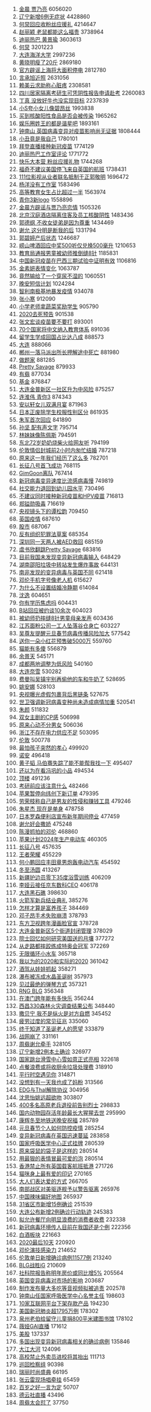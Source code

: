 1. [金晨 贾乃亮](https://s.weibo.com/weibo?q=%E9%87%91%E6%99%A8%20%E8%B4%BE%E4%B9%83%E4%BA%AE&Refer=top) 6056020
1. [辽宁新增6例无症状](https://s.weibo.com/weibo?q=%23%E8%BE%BD%E5%AE%81%E6%96%B0%E5%A2%9E6%E4%BE%8B%E6%97%A0%E7%97%87%E7%8A%B6%23&Refer=top) 4428860
1. [何炅回应收粉丝应援礼](https://s.weibo.com/weibo?q=%E4%BD%95%E7%82%85%E5%9B%9E%E5%BA%94%E6%94%B6%E7%B2%89%E4%B8%9D%E5%BA%94%E6%8F%B4%E7%A4%BC&Refer=top) 4214647
1. [赵丽颖 老鼠都能这么福贵](https://s.weibo.com/weibo?q=%E8%B5%B5%E4%B8%BD%E9%A2%96%20%E8%80%81%E9%BC%A0%E9%83%BD%E8%83%BD%E8%BF%99%E4%B9%88%E7%A6%8F%E8%B4%B5&Refer=top) 3738964
1. [迪丽热巴 黄景瑜](https://s.weibo.com/weibo?q=%E8%BF%AA%E4%B8%BD%E7%83%AD%E5%B7%B4%20%E9%BB%84%E6%99%AF%E7%91%9C&Refer=top) 3603613
1. [何炅](https://s.weibo.com/weibo?q=%E4%BD%95%E7%82%85&Refer=top) 3201223
1. [大连海洋大学](https://s.weibo.com/weibo?q=%E5%A4%A7%E8%BF%9E%E6%B5%B7%E6%B4%8B%E5%A4%A7%E5%AD%A6&Refer=top) 2997236
1. [黄晓明瘦了20斤](https://s.weibo.com/weibo?q=%23%E9%BB%84%E6%99%93%E6%98%8E%E7%98%A6%E4%BA%8620%E6%96%A4%23&Refer=top) 2869180
1. [官方辟谣上海将大面积停电](https://s.weibo.com/weibo?q=%23%E5%AE%98%E6%96%B9%E8%BE%9F%E8%B0%A3%E4%B8%8A%E6%B5%B7%E5%B0%86%E5%A4%A7%E9%9D%A2%E7%A7%AF%E5%81%9C%E7%94%B5%23&Refer=top) 2812780
1. [言承旭近照](https://s.weibo.com/weibo?q=%23%E8%A8%80%E6%89%BF%E6%97%AD%E8%BF%91%E7%85%A7%23&Refer=top) 2631056
1. [赖美云求助称心脏疼](https://s.weibo.com/weibo?q=%23%E8%B5%96%E7%BE%8E%E4%BA%91%E6%B1%82%E5%8A%A9%E7%A7%B0%E5%BF%83%E8%84%8F%E7%96%BC%23&Refer=top) 2308581
1. [四川居家隔离考研生可凭阴性报告申请赴考](https://s.weibo.com/weibo?q=%23%E5%9B%9B%E5%B7%9D%E5%B1%85%E5%AE%B6%E9%9A%94%E7%A6%BB%E8%80%83%E7%A0%94%E7%94%9F%E5%8F%AF%E5%87%AD%E9%98%B4%E6%80%A7%E6%8A%A5%E5%91%8A%E7%94%B3%E8%AF%B7%E8%B5%B4%E8%80%83%23&Refer=top) 2260083
1. [丁真 没放好牛也没实现目标](https://s.weibo.com/weibo?q=%E4%B8%81%E7%9C%9F%20%E6%B2%A1%E6%94%BE%E5%A5%BD%E7%89%9B%E4%B9%9F%E6%B2%A1%E5%AE%9E%E7%8E%B0%E7%9B%AE%E6%A0%87&Refer=top) 2237839
1. [小S夸小女儿像碧昂丝](https://s.weibo.com/weibo?q=%E5%B0%8FS%E5%A4%B8%E5%B0%8F%E5%A5%B3%E5%84%BF%E5%83%8F%E7%A2%A7%E6%98%82%E4%B8%9D&Refer=top) 1993838
1. [买到核酸阳性食品是否会被传染](https://s.weibo.com/weibo?q=%23%E4%B9%B0%E5%88%B0%E6%A0%B8%E9%85%B8%E9%98%B3%E6%80%A7%E9%A3%9F%E5%93%81%E6%98%AF%E5%90%A6%E4%BC%9A%E8%A2%AB%E4%BC%A0%E6%9F%93%23&Refer=top) 1965262
1. [娱乐圈姓王的都是谐星吧](https://s.weibo.com/weibo?q=%23%E5%A8%B1%E4%B9%90%E5%9C%88%E5%A7%93%E7%8E%8B%E7%9A%84%E9%83%BD%E6%98%AF%E8%B0%90%E6%98%9F%E5%90%A7%23&Refer=top) 1893161
1. [钟南山 英国病毒变异对疫苗影响尚无证据](https://s.weibo.com/weibo?q=%E9%92%9F%E5%8D%97%E5%B1%B1%20%E8%8B%B1%E5%9B%BD%E7%97%85%E6%AF%92%E5%8F%98%E5%BC%82%E5%AF%B9%E7%96%AB%E8%8B%97%E5%BD%B1%E5%93%8D%E5%B0%9A%E6%97%A0%E8%AF%81%E6%8D%AE&Refer=top) 1808444
1. [小丑竟是我自己](https://s.weibo.com/weibo?q=%E5%B0%8F%E4%B8%91%E7%AB%9F%E6%98%AF%E6%88%91%E8%87%AA%E5%B7%B1&Refer=top) 1780101
1. [拜登直播接种新冠疫苗](https://s.weibo.com/weibo?q=%23%E6%8B%9C%E7%99%BB%E7%9B%B4%E6%92%AD%E6%8E%A5%E7%A7%8D%E6%96%B0%E5%86%A0%E7%96%AB%E8%8B%97%23&Refer=top) 1774129
1. [迪丽热巴工作室评论](https://s.weibo.com/weibo?q=%23%E8%BF%AA%E4%B8%BD%E7%83%AD%E5%B7%B4%E5%B7%A5%E4%BD%9C%E5%AE%A4%E8%AF%84%E8%AE%BA%23&Refer=top) 1771772
1. [快乐大本营 粉丝应援礼物](https://s.weibo.com/weibo?q=%E5%BF%AB%E4%B9%90%E5%A4%A7%E6%9C%AC%E8%90%A5%20%E7%B2%89%E4%B8%9D%E5%BA%94%E6%8F%B4%E7%A4%BC%E7%89%A9&Refer=top) 1744268
1. [福奇不建议美国停飞来自英国的航班](https://s.weibo.com/weibo?q=%E7%A6%8F%E5%A5%87%E4%B8%8D%E5%BB%BA%E8%AE%AE%E7%BE%8E%E5%9B%BD%E5%81%9C%E9%A3%9E%E6%9D%A5%E8%87%AA%E8%8B%B1%E5%9B%BD%E7%9A%84%E8%88%AA%E7%8F%AD&Refer=top) 1738431
1. [111位影视从业者联名抵制于正郭敬明](https://s.weibo.com/weibo?q=%23111%E4%BD%8D%E5%BD%B1%E8%A7%86%E4%BB%8E%E4%B8%9A%E8%80%85%E8%81%94%E5%90%8D%E6%8A%B5%E5%88%B6%E4%BA%8E%E6%AD%A3%E9%83%AD%E6%95%AC%E6%98%8E%23&Refer=top) 1696472
1. [杨洋没有工作室](https://s.weibo.com/weibo?q=%23%E6%9D%A8%E6%B4%8B%E6%B2%A1%E6%9C%89%E5%B7%A5%E4%BD%9C%E5%AE%A4%23&Refer=top) 1583496
1. [高等教育女生占比超过一半](https://s.weibo.com/weibo?q=%E9%AB%98%E7%AD%89%E6%95%99%E8%82%B2%E5%A5%B3%E7%94%9F%E5%8D%A0%E6%AF%94%E8%B6%85%E8%BF%87%E4%B8%80%E5%8D%8A&Refer=top) 1563974
1. [青你3新logo](https://s.weibo.com/weibo?q=%23%E9%9D%92%E4%BD%A03%E6%96%B0logo%23&Refer=top) 1558896
1. [金晨方辟谣与贾乃亮恋情](https://s.weibo.com/weibo?q=%E9%87%91%E6%99%A8%E6%96%B9%E8%BE%9F%E8%B0%A3%E4%B8%8E%E8%B4%BE%E4%B9%83%E4%BA%AE%E6%81%8B%E6%83%85&Refer=top) 1505326
1. [北京汉庭酒店隔离住客及员工核酸阴性](https://s.weibo.com/weibo?q=%E5%8C%97%E4%BA%AC%E6%B1%89%E5%BA%AD%E9%85%92%E5%BA%97%E9%9A%94%E7%A6%BB%E4%BD%8F%E5%AE%A2%E5%8F%8A%E5%91%98%E5%B7%A5%E6%A0%B8%E9%85%B8%E9%98%B4%E6%80%A7&Refer=top) 1483436
1. [郭德纲 不收女徒弟是因为尊重](https://s.weibo.com/weibo?q=%E9%83%AD%E5%BE%B7%E7%BA%B2%20%E4%B8%8D%E6%94%B6%E5%A5%B3%E5%BE%92%E5%BC%9F%E6%98%AF%E5%9B%A0%E4%B8%BA%E5%B0%8A%E9%87%8D&Refer=top) 1434469
1. [谢允 这分明是断我的后](https://s.weibo.com/weibo?q=%E8%B0%A2%E5%85%81%20%E8%BF%99%E5%88%86%E6%98%8E%E6%98%AF%E6%96%AD%E6%88%91%E7%9A%84%E5%90%8E&Refer=top) 1331794
1. [郭碧婷产后状态](https://s.weibo.com/weibo?q=%23%E9%83%AD%E7%A2%A7%E5%A9%B7%E4%BA%A7%E5%90%8E%E7%8A%B6%E6%80%81%23&Refer=top) 1246687
1. [崂山啤酒回应中奖500听仅兑换500毫升](https://s.weibo.com/weibo?q=%23%E5%B4%82%E5%B1%B1%E5%95%A4%E9%85%92%E5%9B%9E%E5%BA%94%E4%B8%AD%E5%A5%96500%E5%90%AC%E4%BB%85%E5%85%91%E6%8D%A2500%E6%AF%AB%E5%8D%87%23&Refer=top) 1210653
1. [教育局通报男童被幼师推倒缝8针](https://s.weibo.com/weibo?q=%E6%95%99%E8%82%B2%E5%B1%80%E9%80%9A%E6%8A%A5%E7%94%B7%E7%AB%A5%E8%A2%AB%E5%B9%BC%E5%B8%88%E6%8E%A8%E5%80%92%E7%BC%9D8%E9%92%88&Refer=top) 1185831
1. [中国新冠疫苗在巴西三期试验中证明有效](https://s.weibo.com/weibo?q=%E4%B8%AD%E5%9B%BD%E6%96%B0%E5%86%A0%E7%96%AB%E8%8B%97%E5%9C%A8%E5%B7%B4%E8%A5%BF%E4%B8%89%E6%9C%9F%E8%AF%95%E9%AA%8C%E4%B8%AD%E8%AF%81%E6%98%8E%E6%9C%89%E6%95%88&Refer=top) 1106816
1. [金素妍表情变化](https://s.weibo.com/weibo?q=%E9%87%91%E7%B4%A0%E5%A6%8D%E8%A1%A8%E6%83%85%E5%8F%98%E5%8C%96&Refer=top) 1063787
1. [竟然输给了一个穿尿不湿的](https://s.weibo.com/weibo?q=%23%E7%AB%9F%E7%84%B6%E8%BE%93%E7%BB%99%E4%BA%86%E4%B8%80%E4%B8%AA%E7%A9%BF%E5%B0%BF%E4%B8%8D%E6%B9%BF%E7%9A%84%23&Refer=top) 1060551
1. [晚安短信计划](https://s.weibo.com/weibo?q=%E6%99%9A%E5%AE%89%E7%9F%AD%E4%BF%A1%E8%AE%A1%E5%88%92&Refer=top) 1024284
1. [智利南极基地暴发疫情](https://s.weibo.com/weibo?q=%23%E6%99%BA%E5%88%A9%E5%8D%97%E6%9E%81%E5%9F%BA%E5%9C%B0%E6%9A%B4%E5%8F%91%E7%96%AB%E6%83%85%23&Refer=top) 934078
1. [张小寒](https://s.weibo.com/weibo?q=%E5%BC%A0%E5%B0%8F%E5%AF%92&Refer=top) 912090
1. [小学老师拿蔬菜奖励学生](https://s.weibo.com/weibo?q=%E5%B0%8F%E5%AD%A6%E8%80%81%E5%B8%88%E6%8B%BF%E8%94%AC%E8%8F%9C%E5%A5%96%E5%8A%B1%E5%AD%A6%E7%94%9F&Refer=top) 905790
1. [2020去死预告](https://s.weibo.com/weibo?q=2020%E5%8E%BB%E6%AD%BB%E9%A2%84%E5%91%8A&Refer=top) 901538
1. [张文宏谈疫苗要不要打](https://s.weibo.com/weibo?q=%23%E5%BC%A0%E6%96%87%E5%AE%8F%E8%B0%88%E7%96%AB%E8%8B%97%E8%A6%81%E4%B8%8D%E8%A6%81%E6%89%93%23&Refer=top) 893001
1. [70个国家将中文纳入教育体系](https://s.weibo.com/weibo?q=%2370%E4%B8%AA%E5%9B%BD%E5%AE%B6%E5%B0%86%E4%B8%AD%E6%96%87%E7%BA%B3%E5%85%A5%E6%95%99%E8%82%B2%E4%BD%93%E7%B3%BB%23&Refer=top) 891036
1. [留学生学成回国占比达八成](https://s.weibo.com/weibo?q=%E7%95%99%E5%AD%A6%E7%94%9F%E5%AD%A6%E6%88%90%E5%9B%9E%E5%9B%BD%E5%8D%A0%E6%AF%94%E8%BE%BE%E5%85%AB%E6%88%90&Refer=top) 888573
1. [大连](https://s.weibo.com/weibo?q=%E5%A4%A7%E8%BF%9E&Refer=top) 888066
1. [郴州一落马派出所长押解途中死亡](https://s.weibo.com/weibo?q=%23%E9%83%B4%E5%B7%9E%E4%B8%80%E8%90%BD%E9%A9%AC%E6%B4%BE%E5%87%BA%E6%89%80%E9%95%BF%E6%8A%BC%E8%A7%A3%E9%80%94%E4%B8%AD%E6%AD%BB%E4%BA%A1%23&Refer=top) 881980
1. [做题家](https://s.weibo.com/weibo?q=%E5%81%9A%E9%A2%98%E5%AE%B6&Refer=top) 881285
1. [Pretty Savage](https://s.weibo.com/weibo?q=Pretty%20Savage&Refer=top) 879933
1. [有翡](https://s.weibo.com/weibo?q=%E6%9C%89%E7%BF%A1&Refer=top) 877034
1. [基金](https://s.weibo.com/weibo?q=%E5%9F%BA%E9%87%91&Refer=top) 876847
1. [大连金普新区一社区升为中风险](https://s.weibo.com/weibo?q=%23%E5%A4%A7%E8%BF%9E%E9%87%91%E6%99%AE%E6%96%B0%E5%8C%BA%E4%B8%80%E7%A4%BE%E5%8C%BA%E5%8D%87%E4%B8%BA%E4%B8%AD%E9%A3%8E%E9%99%A9%23&Refer=top) 875257
1. [连淮伟 青你3](https://s.weibo.com/weibo?q=%E8%BF%9E%E6%B7%AE%E4%BC%9F%20%E9%9D%92%E4%BD%A03&Refer=top) 874343
1. [安以轩女儿双满月宴](https://s.weibo.com/weibo?q=%23%E5%AE%89%E4%BB%A5%E8%BD%A9%E5%A5%B3%E5%84%BF%E5%8F%8C%E6%BB%A1%E6%9C%88%E5%AE%B4%23&Refer=top) 871963
1. [日本正废除学生校服性别区分](https://s.weibo.com/weibo?q=%E6%97%A5%E6%9C%AC%E6%AD%A3%E5%BA%9F%E9%99%A4%E5%AD%A6%E7%94%9F%E6%A0%A1%E6%9C%8D%E6%80%A7%E5%88%AB%E5%8C%BA%E5%88%86&Refer=top) 861935
1. [朱军首次回应](https://s.weibo.com/weibo?q=%E6%9C%B1%E5%86%9B%E9%A6%96%E6%AC%A1%E5%9B%9E%E5%BA%94&Refer=top) 841890
1. [孙坚 配有声文字](https://s.weibo.com/weibo?q=%E5%AD%99%E5%9D%9A%20%E9%85%8D%E6%9C%89%E5%A3%B0%E6%96%87%E5%AD%97&Refer=top) 795714
1. [林妹妹像陈佩斯](https://s.weibo.com/weibo?q=%23%E6%9E%97%E5%A6%B9%E5%A6%B9%E5%83%8F%E9%99%88%E4%BD%A9%E6%96%AF%23&Refer=top) 794591
1. [东北72岁奶奶烧柴火给网友听](https://s.weibo.com/weibo?q=%E4%B8%9C%E5%8C%9772%E5%B2%81%E5%A5%B6%E5%A5%B6%E7%83%A7%E6%9F%B4%E7%81%AB%E7%BB%99%E7%BD%91%E5%8F%8B%E5%90%AC&Refer=top) 794199
1. [伦敦情侣封城前2小时内匆忙结婚](https://s.weibo.com/weibo?q=%23%E4%BC%A6%E6%95%A6%E6%83%85%E4%BE%A3%E5%B0%81%E5%9F%8E%E5%89%8D2%E5%B0%8F%E6%97%B6%E5%86%85%E5%8C%86%E5%BF%99%E7%BB%93%E5%A9%9A%23&Refer=top) 787218
1. [原来这一年我们经历了这么多](https://s.weibo.com/weibo?q=%E5%8E%9F%E6%9D%A5%E8%BF%99%E4%B8%80%E5%B9%B4%E6%88%91%E4%BB%AC%E7%BB%8F%E5%8E%86%E4%BA%86%E8%BF%99%E4%B9%88%E5%A4%9A&Refer=top) 782701
1. [长征八号首飞成功](https://s.weibo.com/weibo?q=%E9%95%BF%E5%BE%81%E5%85%AB%E5%8F%B7%E9%A6%96%E9%A3%9E%E6%88%90%E5%8A%9F&Refer=top) 768115
1. [GimGoon离队](https://s.weibo.com/weibo?q=%23GimGoon%E7%A6%BB%E9%98%9F%23&Refer=top) 767414
1. [新冠病毒变异速度比流感病毒慢](https://s.weibo.com/weibo?q=%23%E6%96%B0%E5%86%A0%E7%97%85%E6%AF%92%E5%8F%98%E5%BC%82%E9%80%9F%E5%BA%A6%E6%AF%94%E6%B5%81%E6%84%9F%E7%97%85%E6%AF%92%E6%85%A2%23&Refer=top) 749819
1. [社交能力退回到幼儿园水平](https://s.weibo.com/weibo?q=%23%E7%A4%BE%E4%BA%A4%E8%83%BD%E5%8A%9B%E9%80%80%E5%9B%9E%E5%88%B0%E5%B9%BC%E5%84%BF%E5%9B%AD%E6%B0%B4%E5%B9%B3%23&Refer=top) 730496
1. [不建议同时接种新冠疫苗和HPV疫苗](https://s.weibo.com/weibo?q=%23%E4%B8%8D%E5%BB%BA%E8%AE%AE%E5%90%8C%E6%97%B6%E6%8E%A5%E7%A7%8D%E6%96%B0%E5%86%A0%E7%96%AB%E8%8B%97%E5%92%8CHPV%E7%96%AB%E8%8B%97%23&Refer=top) 716813
1. [郑镒勋吸毒](https://s.weibo.com/weibo?q=%23%E9%83%91%E9%95%92%E5%8B%8B%E5%90%B8%E6%AF%92%23&Refer=top) 716619
1. [央视镜头下的谭松韵](https://s.weibo.com/weibo?q=%23%E5%A4%AE%E8%A7%86%E9%95%9C%E5%A4%B4%E4%B8%8B%E7%9A%84%E8%B0%AD%E6%9D%BE%E9%9F%B5%23&Refer=top) 709450
1. [英国疫情](https://s.weibo.com/weibo?q=%E8%8B%B1%E5%9B%BD%E7%96%AB%E6%83%85&Refer=top) 687610
1. [股市](https://s.weibo.com/weibo?q=%E8%82%A1%E5%B8%82&Refer=top) 687067
1. [反有组织犯罪法草案](https://s.weibo.com/weibo?q=%E5%8F%8D%E6%9C%89%E7%BB%84%E7%BB%87%E7%8A%AF%E7%BD%AA%E6%B3%95%E8%8D%89%E6%A1%88&Refer=top) 685354
1. [深圳同一天两人被AED救回](https://s.weibo.com/weibo?q=%23%E6%B7%B1%E5%9C%B3%E5%90%8C%E4%B8%80%E5%A4%A9%E4%B8%A4%E4%BA%BA%E8%A2%ABAED%E6%95%91%E5%9B%9E%23&Refer=top) 685159
1. [虞书欣翻跳Pretty Savage](https://s.weibo.com/weibo?q=%E8%99%9E%E4%B9%A6%E6%AC%A3%E7%BF%BB%E8%B7%B3Pretty%20Savage&Refer=top) 683816
1. [目前我国未发现变异新冠病毒输入](https://s.weibo.com/weibo?q=%23%E7%9B%AE%E5%89%8D%E6%88%91%E5%9B%BD%E6%9C%AA%E5%8F%91%E7%8E%B0%E5%8F%98%E5%BC%82%E6%96%B0%E5%86%A0%E7%97%85%E6%AF%92%E8%BE%93%E5%85%A5%23&Refer=top) 648429
1. [湖南邵阳垃圾中转站发生爆炸事故](https://s.weibo.com/weibo?q=%23%E6%B9%96%E5%8D%97%E9%82%B5%E9%98%B3%E5%9E%83%E5%9C%BE%E4%B8%AD%E8%BD%AC%E7%AB%99%E5%8F%91%E7%94%9F%E7%88%86%E7%82%B8%E4%BA%8B%E6%95%85%23&Refer=top) 644131
1. [南非发现的变异病毒与英国不同](https://s.weibo.com/weibo?q=%23%E5%8D%97%E9%9D%9E%E5%8F%91%E7%8E%B0%E7%9A%84%E5%8F%98%E5%BC%82%E7%97%85%E6%AF%92%E4%B8%8E%E8%8B%B1%E5%9B%BD%E4%B8%8D%E5%90%8C%23&Refer=top) 621418
1. [邓伦手机字号像老人机](https://s.weibo.com/weibo?q=%23%E9%82%93%E4%BC%A6%E6%89%8B%E6%9C%BA%E5%AD%97%E5%8F%B7%E5%83%8F%E8%80%81%E4%BA%BA%E6%9C%BA%23&Refer=top) 615627
1. [为什么不设置结婚冷静期](https://s.weibo.com/weibo?q=%23%E4%B8%BA%E4%BB%80%E4%B9%88%E4%B8%8D%E8%AE%BE%E7%BD%AE%E7%BB%93%E5%A9%9A%E5%86%B7%E9%9D%99%E6%9C%9F%23&Refer=top) 614084
1. [沈逸](https://s.weibo.com/weibo?q=%E6%B2%88%E9%80%B8&Refer=top) 604651
1. [你有学历焦虑吗](https://s.weibo.com/weibo?q=%23%E4%BD%A0%E6%9C%89%E5%AD%A6%E5%8E%86%E7%84%A6%E8%99%91%E5%90%97%23&Refer=top) 604431
1. [B站回应被约谈10余次](https://s.weibo.com/weibo?q=%23B%E7%AB%99%E5%9B%9E%E5%BA%94%E8%A2%AB%E7%BA%A6%E8%B0%8810%E4%BD%99%E6%AC%A1%23&Refer=top) 604023
1. [被幼师扔摔缝8针男童母亲发声](https://s.weibo.com/weibo?q=%E8%A2%AB%E5%B9%BC%E5%B8%88%E6%89%94%E6%91%94%E7%BC%9D8%E9%92%88%E7%94%B7%E7%AB%A5%E6%AF%8D%E4%BA%B2%E5%8F%91%E5%A3%B0&Refer=top) 603436
1. [江苏面粉公司一工人坠落谷仓身亡](https://s.weibo.com/weibo?q=%E6%B1%9F%E8%8B%8F%E9%9D%A2%E7%B2%89%E5%85%AC%E5%8F%B8%E4%B8%80%E5%B7%A5%E4%BA%BA%E5%9D%A0%E8%90%BD%E8%B0%B7%E4%BB%93%E8%BA%AB%E4%BA%A1&Refer=top) 603227
1. [吴尊友提醒元旦春节病毒传播风险加大](https://s.weibo.com/weibo?q=%23%E5%90%B4%E5%B0%8A%E5%8F%8B%E6%8F%90%E9%86%92%E5%85%83%E6%97%A6%E6%98%A5%E8%8A%82%E7%97%85%E6%AF%92%E4%BC%A0%E6%92%AD%E9%A3%8E%E9%99%A9%E5%8A%A0%E5%A4%A7%23&Refer=top) 577542
1. [送你一朵小红花预售破5000万](https://s.weibo.com/weibo?q=%23%E9%80%81%E4%BD%A0%E4%B8%80%E6%9C%B5%E5%B0%8F%E7%BA%A2%E8%8A%B1%E9%A2%84%E5%94%AE%E7%A0%B45000%E4%B8%87%23&Refer=top) 559760
1. [猫能有多傻](https://s.weibo.com/weibo?q=%23%E7%8C%AB%E8%83%BD%E6%9C%89%E5%A4%9A%E5%82%BB%23&Refer=top) 556879
1. [余景天](https://s.weibo.com/weibo?q=%E4%BD%99%E6%99%AF%E5%A4%A9&Refer=top) 545171
1. [成都两地调整为低风险](https://s.weibo.com/weibo?q=%23%E6%88%90%E9%83%BD%E4%B8%A4%E5%9C%B0%E8%B0%83%E6%95%B4%E4%B8%BA%E4%BD%8E%E9%A3%8E%E9%99%A9%23&Refer=top) 540160
1. [大连奈雪](https://s.weibo.com/weibo?q=%E5%A4%A7%E8%BF%9E%E5%A5%88%E9%9B%AA&Refer=top) 530282
1. [费曼叫吴镇宇别再偷他的车和牛奶了](https://s.weibo.com/weibo?q=%23%E8%B4%B9%E6%9B%BC%E5%8F%AB%E5%90%B4%E9%95%87%E5%AE%87%E5%88%AB%E5%86%8D%E5%81%B7%E4%BB%96%E7%9A%84%E8%BD%A6%E5%92%8C%E7%89%9B%E5%A5%B6%E4%BA%86%23&Refer=top) 528695
1. [姚安娜](https://s.weibo.com/weibo?q=%E5%A7%9A%E5%AE%89%E5%A8%9C&Refer=top) 528103
1. [央视曝光虚假包裹背后黑链条](https://s.weibo.com/weibo?q=%23%E5%A4%AE%E8%A7%86%E6%9B%9D%E5%85%89%E8%99%9A%E5%81%87%E5%8C%85%E8%A3%B9%E8%83%8C%E5%90%8E%E9%BB%91%E9%93%BE%E6%9D%A1%23&Refer=top) 527675
1. [世卫强调新冠病毒变种尚未造成病情加重](https://s.weibo.com/weibo?q=%23%E4%B8%96%E5%8D%AB%E5%BC%BA%E8%B0%83%E6%96%B0%E5%86%A0%E7%97%85%E6%AF%92%E5%8F%98%E7%A7%8D%E5%B0%9A%E6%9C%AA%E9%80%A0%E6%88%90%E7%97%85%E6%83%85%E5%8A%A0%E9%87%8D%23&Refer=top) 520541
1. [朱颜](https://s.weibo.com/weibo?q=%E6%9C%B1%E9%A2%9C&Refer=top) 511832
1. [双女主剧的CP感](https://s.weibo.com/weibo?q=%23%E5%8F%8C%E5%A5%B3%E4%B8%BB%E5%89%A7%E7%9A%84CP%E6%84%9F%23&Refer=top) 506998
1. [原来心动不分男女](https://s.weibo.com/weibo?q=%23%E5%8E%9F%E6%9D%A5%E5%BF%83%E5%8A%A8%E4%B8%8D%E5%88%86%E7%94%B7%E5%A5%B3%23&Refer=top) 506036
1. [浙江不存在电力供应不足](https://s.weibo.com/weibo?q=%E6%B5%99%E6%B1%9F%E4%B8%8D%E5%AD%98%E5%9C%A8%E7%94%B5%E5%8A%9B%E4%BE%9B%E5%BA%94%E4%B8%8D%E8%B6%B3&Refer=top) 503095
1. [伦敦](https://s.weibo.com/weibo?q=%E4%BC%A6%E6%95%A6&Refer=top) 500778
1. [最怕孩子突然的孝心](https://s.weibo.com/weibo?q=%23%E6%9C%80%E6%80%95%E5%AD%A9%E5%AD%90%E7%AA%81%E7%84%B6%E7%9A%84%E5%AD%9D%E5%BF%83%23&Refer=top) 499920
1. [诺安](https://s.weibo.com/weibo?q=%E8%AF%BA%E5%AE%89&Refer=top) 496418
1. [黄子韬 马伯骞失踪了能不能帮我找一下](https://s.weibo.com/weibo?q=%E9%BB%84%E5%AD%90%E9%9F%AC%20%E9%A9%AC%E4%BC%AF%E9%AA%9E%E5%A4%B1%E8%B8%AA%E4%BA%86%E8%83%BD%E4%B8%8D%E8%83%BD%E5%B8%AE%E6%88%91%E6%89%BE%E4%B8%80%E4%B8%8B&Refer=top) 495407
1. [还以为在看冯巩的小品](https://s.weibo.com/weibo?q=%23%E8%BF%98%E4%BB%A5%E4%B8%BA%E5%9C%A8%E7%9C%8B%E5%86%AF%E5%B7%A9%E7%9A%84%E5%B0%8F%E5%93%81%23&Refer=top) 494534
1. [顶楼](https://s.weibo.com/weibo?q=%E9%A1%B6%E6%A5%BC&Refer=top) 491236
1. [考研前应该注意什么](https://s.weibo.com/weibo?q=%23%E8%80%83%E7%A0%94%E5%89%8D%E5%BA%94%E8%AF%A5%E6%B3%A8%E6%84%8F%E4%BB%80%E4%B9%88%23&Refer=top) 482466
1. [苹果暂停向纬创下新订单](https://s.weibo.com/weibo?q=%E8%8B%B9%E6%9E%9C%E6%9A%82%E5%81%9C%E5%90%91%E7%BA%AC%E5%88%9B%E4%B8%8B%E6%96%B0%E8%AE%A2%E5%8D%95&Refer=top) 479395
1. [劳荣枝称自己是男友的性侵和赚钱工具](https://s.weibo.com/weibo?q=%23%E5%8A%B3%E8%8D%A3%E6%9E%9D%E7%A7%B0%E8%87%AA%E5%B7%B1%E6%98%AF%E7%94%B7%E5%8F%8B%E7%9A%84%E6%80%A7%E4%BE%B5%E5%92%8C%E8%B5%9A%E9%92%B1%E5%B7%A5%E5%85%B7%23&Refer=top) 479246
1. [朱星杰 现在是单身](https://s.weibo.com/weibo?q=%E6%9C%B1%E6%98%9F%E6%9D%B0%20%E7%8E%B0%E5%9C%A8%E6%98%AF%E5%8D%95%E8%BA%AB&Refer=top) 478758
1. [日本罗森便利店宣布新年期间停业](https://s.weibo.com/weibo?q=%23%E6%97%A5%E6%9C%AC%E7%BD%97%E6%A3%AE%E4%BE%BF%E5%88%A9%E5%BA%97%E5%AE%A3%E5%B8%83%E6%96%B0%E5%B9%B4%E6%9C%9F%E9%97%B4%E5%81%9C%E4%B8%9A%23&Refer=top) 477459
1. [谢允好会撒娇](https://s.weibo.com/weibo?q=%23%E8%B0%A2%E5%85%81%E5%A5%BD%E4%BC%9A%E6%92%92%E5%A8%87%23&Refer=top) 475248
1. [陈漫抓拍的邓伦](https://s.weibo.com/weibo?q=%E9%99%88%E6%BC%AB%E6%8A%93%E6%8B%8D%E7%9A%84%E9%82%93%E4%BC%A6&Refer=top) 468860
1. [苹果计划2024年生产电动车](https://s.weibo.com/weibo?q=%E8%8B%B9%E6%9E%9C%E8%AE%A1%E5%88%922024%E5%B9%B4%E7%94%9F%E4%BA%A7%E7%94%B5%E5%8A%A8%E8%BD%A6&Refer=top) 460305
1. [长征八号](https://s.weibo.com/weibo?q=%E9%95%BF%E5%BE%81%E5%85%AB%E5%8F%B7&Refer=top) 457635
1. [王者荣耀](https://s.weibo.com/weibo?q=%E7%8E%8B%E8%80%85%E8%8D%A3%E8%80%80&Refer=top) 455229
1. [何小鹏回应丰田章男炮轰电动汽车](https://s.weibo.com/weibo?q=%E4%BD%95%E5%B0%8F%E9%B9%8F%E5%9B%9E%E5%BA%94%E4%B8%B0%E7%94%B0%E7%AB%A0%E7%94%B7%E7%82%AE%E8%BD%B0%E7%94%B5%E5%8A%A8%E6%B1%BD%E8%BD%A6&Refer=top) 454592
1. [冬至汤圆](https://s.weibo.com/weibo?q=%E5%86%AC%E8%87%B3%E6%B1%A4%E5%9C%86&Refer=top) 413267
1. [新疆护边员零下35度浴雪训练](https://s.weibo.com/weibo?q=%E6%96%B0%E7%96%86%E6%8A%A4%E8%BE%B9%E5%91%98%E9%9B%B6%E4%B8%8B35%E5%BA%A6%E6%B5%B4%E9%9B%AA%E8%AE%AD%E7%BB%83&Refer=top) 406209
1. [李娅云接任京东数科CEO](https://s.weibo.com/weibo?q=%E6%9D%8E%E5%A8%85%E4%BA%91%E6%8E%A5%E4%BB%BB%E4%BA%AC%E4%B8%9C%E6%95%B0%E7%A7%91CEO&Refer=top) 406178
1. [大连黑石礁](https://s.weibo.com/weibo?q=%E5%A4%A7%E8%BF%9E%E9%BB%91%E7%9F%B3%E7%A4%81&Refer=top) 398630
1. [火箭军新兵结业典礼](https://s.weibo.com/weibo?q=%23%E7%81%AB%E7%AE%AD%E5%86%9B%E6%96%B0%E5%85%B5%E7%BB%93%E4%B8%9A%E5%85%B8%E7%A4%BC%23&Refer=top) 385276
1. [怎样才算是富养孩子](https://s.weibo.com/weibo?q=%23%E6%80%8E%E6%A0%B7%E6%89%8D%E7%AE%97%E6%98%AF%E5%AF%8C%E5%85%BB%E5%AD%A9%E5%AD%90%23&Refer=top) 384469
1. [邓子昂手术失败崩溃](https://s.weibo.com/weibo?q=%23%E9%82%93%E5%AD%90%E6%98%82%E6%89%8B%E6%9C%AF%E5%A4%B1%E8%B4%A5%E5%B4%A9%E6%BA%83%23&Refer=top) 378793
1. [东方卫视跨年漫画脸官宣](https://s.weibo.com/weibo?q=%23%E4%B8%9C%E6%96%B9%E5%8D%AB%E8%A7%86%E8%B7%A8%E5%B9%B4%E6%BC%AB%E7%94%BB%E8%84%B8%E5%AE%98%E5%AE%A3%23&Refer=top) 378728
1. [大连金普新区5个街道封闭管理](https://s.weibo.com/weibo?q=%E5%A4%A7%E8%BF%9E%E9%87%91%E6%99%AE%E6%96%B0%E5%8C%BA5%E4%B8%AA%E8%A1%97%E9%81%93%E5%B0%81%E9%97%AD%E7%AE%A1%E7%90%86&Refer=top) 378029
1. [院士回忆如何研究美国送的月壤](https://s.weibo.com/weibo?q=%E9%99%A2%E5%A3%AB%E5%9B%9E%E5%BF%86%E5%A6%82%E4%BD%95%E7%A0%94%E7%A9%B6%E7%BE%8E%E5%9B%BD%E9%80%81%E7%9A%84%E6%9C%88%E5%A3%A4&Refer=top) 377272
1. [从走路都摔跤练成特奥会冠军](https://s.weibo.com/weibo?q=%E4%BB%8E%E8%B5%B0%E8%B7%AF%E9%83%BD%E6%91%94%E8%B7%A4%E7%BB%83%E6%88%90%E7%89%B9%E5%A5%A5%E4%BC%9A%E5%86%A0%E5%86%9B&Refer=top) 372269
1. [无限循环小水车](https://s.weibo.com/weibo?q=%23%E6%97%A0%E9%99%90%E5%BE%AA%E7%8E%AF%E5%B0%8F%E6%B0%B4%E8%BD%A6%23&Refer=top) 365718
1. [我以为的2020和实际的2020](https://s.weibo.com/weibo?q=%23%E6%88%91%E4%BB%A5%E4%B8%BA%E7%9A%842020%E5%92%8C%E5%AE%9E%E9%99%85%E7%9A%842020%23&Refer=top) 361042
1. [酒驾从娃娃抓起](https://s.weibo.com/weibo?q=%23%E9%85%92%E9%A9%BE%E4%BB%8E%E5%A8%83%E5%A8%83%E6%8A%93%E8%B5%B7%23&Refer=top) 358271
1. [瀑布被冻成水晶圣诞树](https://s.weibo.com/weibo?q=%E7%80%91%E5%B8%83%E8%A2%AB%E5%86%BB%E6%88%90%E6%B0%B4%E6%99%B6%E5%9C%A3%E8%AF%9E%E6%A0%91&Refer=top) 357973
1. [见过最绝的弹琴方式](https://s.weibo.com/weibo?q=%23%E8%A7%81%E8%BF%87%E6%9C%80%E7%BB%9D%E7%9A%84%E5%BC%B9%E7%90%B4%E6%96%B9%E5%BC%8F%23&Refer=top) 357321
1. [RNG BLG](https://s.weibo.com/weibo?q=RNG%20BLG&Refer=top) 356348
1. [在澳门跨年能有多快乐](https://s.weibo.com/weibo?q=%23%E5%9C%A8%E6%BE%B3%E9%97%A8%E8%B7%A8%E5%B9%B4%E8%83%BD%E6%9C%89%E5%A4%9A%E5%BF%AB%E4%B9%90%23&Refer=top) 356244
1. [西昌330森林火灾调查结果公布](https://s.weibo.com/weibo?q=%23%E8%A5%BF%E6%98%8C330%E6%A3%AE%E6%9E%97%E7%81%AB%E7%81%BE%E8%B0%83%E6%9F%A5%E7%BB%93%E6%9E%9C%E5%85%AC%E5%B8%83%23&Refer=top) 348440
1. [撒贝宁 我不是纵火是对方自燃](https://s.weibo.com/weibo?q=%E6%92%92%E8%B4%9D%E5%AE%81%20%E6%88%91%E4%B8%8D%E6%98%AF%E7%BA%B5%E7%81%AB%E6%98%AF%E5%AF%B9%E6%96%B9%E8%87%AA%E7%87%83&Refer=top) 345452
1. [疲劳过度的常见征兆](https://s.weibo.com/weibo?q=%23%E7%96%B2%E5%8A%B3%E8%BF%87%E5%BA%A6%E7%9A%84%E5%B8%B8%E8%A7%81%E5%BE%81%E5%85%86%23&Refer=top) 335060
1. [终于知道了圣诞老人的愿望](https://s.weibo.com/weibo?q=%23%E7%BB%88%E4%BA%8E%E7%9F%A5%E9%81%93%E4%BA%86%E5%9C%A3%E8%AF%9E%E8%80%81%E4%BA%BA%E7%9A%84%E6%84%BF%E6%9C%9B%23&Refer=top) 333879
1. [战网崩了](https://s.weibo.com/weibo?q=%E6%88%98%E7%BD%91%E5%B4%A9%E4%BA%86&Refer=top) 331161
1. [周翡谢允牵手](https://s.weibo.com/weibo?q=%23%E5%91%A8%E7%BF%A1%E8%B0%A2%E5%85%81%E7%89%B5%E6%89%8B%23&Refer=top) 328105
1. [辽宁新增2例本土确诊](https://s.weibo.com/weibo?q=%23%E8%BE%BD%E5%AE%81%E6%96%B0%E5%A2%9E2%E4%BE%8B%E6%9C%AC%E5%9C%9F%E7%A1%AE%E8%AF%8A%23&Refer=top) 326977
1. [国家跳台滑雪中心雪如意正式亮相](https://s.weibo.com/weibo?q=%E5%9B%BD%E5%AE%B6%E8%B7%B3%E5%8F%B0%E6%BB%91%E9%9B%AA%E4%B8%AD%E5%BF%83%E9%9B%AA%E5%A6%82%E6%84%8F%E6%AD%A3%E5%BC%8F%E4%BA%AE%E7%9B%B8&Refer=top) 322618
1. [点餐浪费或将收厨余垃圾处理费](https://s.weibo.com/weibo?q=%23%E7%82%B9%E9%A4%90%E6%B5%AA%E8%B4%B9%E6%88%96%E5%B0%86%E6%94%B6%E5%8E%A8%E4%BD%99%E5%9E%83%E5%9C%BE%E5%A4%84%E7%90%86%E8%B4%B9%23&Refer=top) 318910
1. [平行时空遇见你](https://s.weibo.com/weibo?q=%E5%B9%B3%E8%A1%8C%E6%97%B6%E7%A9%BA%E9%81%87%E8%A7%81%E4%BD%A0&Refer=top) 314871
1. [没想到有一天我也成了妈粉](https://s.weibo.com/weibo?q=%23%E6%B2%A1%E6%83%B3%E5%88%B0%E6%9C%89%E4%B8%80%E5%A4%A9%E6%88%91%E4%B9%9F%E6%88%90%E4%BA%86%E5%A6%88%E7%B2%89%23&Refer=top) 313566
1. [EDG与Thal解除协议](https://s.weibo.com/weibo?q=EDG%E4%B8%8EThal%E8%A7%A3%E9%99%A4%E5%8D%8F%E8%AE%AE&Refer=top) 304956
1. [沈思怡姚远超欲吻](https://s.weibo.com/weibo?q=%23%E6%B2%88%E6%80%9D%E6%80%A1%E5%A7%9A%E8%BF%9C%E8%B6%85%E6%AC%B2%E5%90%BB%23&Refer=top) 303807
1. [400多名高原老兵退役前告别烈士](https://s.weibo.com/weibo?q=400%E5%A4%9A%E5%90%8D%E9%AB%98%E5%8E%9F%E8%80%81%E5%85%B5%E9%80%80%E5%BD%B9%E5%89%8D%E5%91%8A%E5%88%AB%E7%83%88%E5%A3%AB&Refer=top) 298833
1. [国内动物园存活年龄最长大猩猩去世](https://s.weibo.com/weibo?q=%23%E5%9B%BD%E5%86%85%E5%8A%A8%E7%89%A9%E5%9B%AD%E5%AD%98%E6%B4%BB%E5%B9%B4%E9%BE%84%E6%9C%80%E9%95%BF%E5%A4%A7%E7%8C%A9%E7%8C%A9%E5%8E%BB%E4%B8%96%23&Refer=top) 295990
1. [康辉冬至地铁送晚安祝福](https://s.weibo.com/weibo?q=%23%E5%BA%B7%E8%BE%89%E5%86%AC%E8%87%B3%E5%9C%B0%E9%93%81%E9%80%81%E6%99%9A%E5%AE%89%E7%A5%9D%E7%A6%8F%23&Refer=top) 285789
1. [元旦春节个人如何防控疫情](https://s.weibo.com/weibo?q=%23%E5%85%83%E6%97%A6%E6%98%A5%E8%8A%82%E4%B8%AA%E4%BA%BA%E5%A6%82%E4%BD%95%E9%98%B2%E6%8E%A7%E7%96%AB%E6%83%85%23&Refer=top) 285254
1. [变异新冠病毒在英国迅速蔓延](https://s.weibo.com/weibo?q=%E5%8F%98%E5%BC%82%E6%96%B0%E5%86%A0%E7%97%85%E6%AF%92%E5%9C%A8%E8%8B%B1%E5%9B%BD%E8%BF%85%E9%80%9F%E8%94%93%E5%BB%B6&Refer=top) 283858
1. [国家呼吸医学中心正式挂牌](https://s.weibo.com/weibo?q=%23%E5%9B%BD%E5%AE%B6%E5%91%BC%E5%90%B8%E5%8C%BB%E5%AD%A6%E4%B8%AD%E5%BF%83%E6%AD%A3%E5%BC%8F%E6%8C%82%E7%89%8C%23&Refer=top) 280539
1. [原来袋鼠的袋子是这样的](https://s.weibo.com/weibo?q=%23%E5%8E%9F%E6%9D%A5%E8%A2%8B%E9%BC%A0%E7%9A%84%E8%A2%8B%E5%AD%90%E6%98%AF%E8%BF%99%E6%A0%B7%E7%9A%84%23&Refer=top) 280514
1. [用最狠的表情冒最可爱的泡](https://s.weibo.com/weibo?q=%E7%94%A8%E6%9C%80%E7%8B%A0%E7%9A%84%E8%A1%A8%E6%83%85%E5%86%92%E6%9C%80%E5%8F%AF%E7%88%B1%E7%9A%84%E6%B3%A1&Refer=top) 280514
1. [香港禁止所有英国载客航班抵港](https://s.weibo.com/weibo?q=%23%E9%A6%99%E6%B8%AF%E7%A6%81%E6%AD%A2%E6%89%80%E6%9C%89%E8%8B%B1%E5%9B%BD%E8%BD%BD%E5%AE%A2%E8%88%AA%E7%8F%AD%E6%8A%B5%E6%B8%AF%23&Refer=top) 271726
1. [猫咪身上最有爱的印记](https://s.weibo.com/weibo?q=%23%E7%8C%AB%E5%92%AA%E8%BA%AB%E4%B8%8A%E6%9C%80%E6%9C%89%E7%88%B1%E7%9A%84%E5%8D%B0%E8%AE%B0%23&Refer=top) 270165
1. [大人们表达爱的方式](https://s.weibo.com/weibo?q=%E5%A4%A7%E4%BA%BA%E4%BB%AC%E8%A1%A8%E8%BE%BE%E7%88%B1%E7%9A%84%E6%96%B9%E5%BC%8F&Refer=top) 266705
1. [南部战区对美驱逐舰予以警告驱离](https://s.weibo.com/weibo?q=%23%E5%8D%97%E9%83%A8%E6%88%98%E5%8C%BA%E5%AF%B9%E7%BE%8E%E9%A9%B1%E9%80%90%E8%88%B0%E4%BA%88%E4%BB%A5%E8%AD%A6%E5%91%8A%E9%A9%B1%E7%A6%BB%23&Refer=top) 265976
1. [中国辣味偏好地图](https://s.weibo.com/weibo?q=%E4%B8%AD%E5%9B%BD%E8%BE%A3%E5%91%B3%E5%81%8F%E5%A5%BD%E5%9C%B0%E5%9B%BE&Refer=top) 265937
1. [31省区市新增15例确诊](https://s.weibo.com/weibo?q=%2331%E7%9C%81%E5%8C%BA%E5%B8%82%E6%96%B0%E5%A2%9E15%E4%BE%8B%E7%A1%AE%E8%AF%8A%23&Refer=top) 251539
1. [大连公布新增2例确诊行动轨迹](https://s.weibo.com/weibo?q=%23%E5%A4%A7%E8%BF%9E%E5%85%AC%E5%B8%83%E6%96%B0%E5%A2%9E2%E4%BE%8B%E7%A1%AE%E8%AF%8A%E8%A1%8C%E5%8A%A8%E8%BD%A8%E8%BF%B9%23&Refer=top) 245383
1. [拟允许餐厅向明显浪费的消费者收费](https://s.weibo.com/weibo?q=%23%E6%8B%9F%E5%85%81%E8%AE%B8%E9%A4%90%E5%8E%85%E5%90%91%E6%98%8E%E6%98%BE%E6%B5%AA%E8%B4%B9%E7%9A%84%E6%B6%88%E8%B4%B9%E8%80%85%E6%94%B6%E8%B4%B9%23&Refer=top) 232338
1. [新冠病毒环境传人目前在我国还是个例](https://s.weibo.com/weibo?q=%23%E6%96%B0%E5%86%A0%E7%97%85%E6%AF%92%E7%8E%AF%E5%A2%83%E4%BC%A0%E4%BA%BA%E7%9B%AE%E5%89%8D%E5%9C%A8%E6%88%91%E5%9B%BD%E8%BF%98%E6%98%AF%E4%B8%AA%E4%BE%8B%23&Refer=top) 222356
1. [白酒板块](https://s.weibo.com/weibo?q=%E7%99%BD%E9%85%92%E6%9D%BF%E5%9D%97&Refer=top) 221663
1. [2020最后10天](https://s.weibo.com/weibo?q=%232020%E6%9C%80%E5%90%8E10%E5%A4%A9%23&Refer=top) 220920
1. [邓伦演技感染力](https://s.weibo.com/weibo?q=%23%E9%82%93%E4%BC%A6%E6%BC%94%E6%8A%80%E6%84%9F%E6%9F%93%E5%8A%9B%23&Refer=top) 214652
1. [伦敦单日新增确诊病例11577例](https://s.weibo.com/weibo?q=%E4%BC%A6%E6%95%A6%E5%8D%95%E6%97%A5%E6%96%B0%E5%A2%9E%E7%A1%AE%E8%AF%8A%E7%97%85%E4%BE%8B11577%E4%BE%8B&Refer=top) 213240
1. [BLG战胜iG](https://s.weibo.com/weibo?q=%23BLG%E6%88%98%E8%83%9CiG%23&Refer=top) 210609
1. [社科院报告称明年房价或同比增5%](https://s.weibo.com/weibo?q=%23%E7%A4%BE%E7%A7%91%E9%99%A2%E6%8A%A5%E5%91%8A%E7%A7%B0%E6%98%8E%E5%B9%B4%E6%88%BF%E4%BB%B7%E6%88%96%E5%90%8C%E6%AF%94%E5%A2%9E5%25%23&Refer=top) 205564
1. [英国变异病毒对市场的影响](https://s.weibo.com/weibo?q=%23%E8%8B%B1%E5%9B%BD%E5%8F%98%E5%BC%82%E7%97%85%E6%AF%92%E5%AF%B9%E5%B8%82%E5%9C%BA%E7%9A%84%E5%BD%B1%E5%93%8D%23&Refer=top) 203687
1. [制作发布量大多吃等音视频拟被追责](https://s.weibo.com/weibo?q=%23%E5%88%B6%E4%BD%9C%E5%8F%91%E5%B8%83%E9%87%8F%E5%A4%A7%E5%A4%9A%E5%90%83%E7%AD%89%E9%9F%B3%E8%A7%86%E9%A2%91%E6%8B%9F%E8%A2%AB%E8%BF%BD%E8%B4%A3%23&Refer=top) 202578
1. [钟南山任国家呼吸医学中心名誉主任](https://s.weibo.com/weibo?q=%23%E9%92%9F%E5%8D%97%E5%B1%B1%E4%BB%BB%E5%9B%BD%E5%AE%B6%E5%91%BC%E5%90%B8%E5%8C%BB%E5%AD%A6%E4%B8%AD%E5%BF%83%E5%90%8D%E8%AA%89%E4%B8%BB%E4%BB%BB%23&Refer=top) 198603
1. [10家互联网平台下架存款产品](https://s.weibo.com/weibo?q=10%E5%AE%B6%E4%BA%92%E8%81%94%E7%BD%91%E5%B9%B3%E5%8F%B0%E4%B8%8B%E6%9E%B6%E5%AD%98%E6%AC%BE%E4%BA%A7%E5%93%81&Refer=top) 194230
1. [美国新冠肺炎超1795万例](https://s.weibo.com/weibo?q=%23%E7%BE%8E%E5%9B%BD%E6%96%B0%E5%86%A0%E8%82%BA%E7%82%8E%E8%B6%851795%E4%B8%87%E4%BE%8B%23&Refer=top) 178302
1. [泉州老伯给留守儿童捐800平米建图书馆](https://s.weibo.com/weibo?q=%23%E6%B3%89%E5%B7%9E%E8%80%81%E4%BC%AF%E7%BB%99%E7%95%99%E5%AE%88%E5%84%BF%E7%AB%A5%E6%8D%90800%E5%B9%B3%E7%B1%B3%E5%BB%BA%E5%9B%BE%E4%B9%A6%E9%A6%86%23&Refer=top) 178102
1. [薇娅GAI直播](https://s.weibo.com/weibo?q=%E8%96%87%E5%A8%85GAI%E7%9B%B4%E6%92%AD&Refer=top) 171612
1. [美股](https://s.weibo.com/weibo?q=%E7%BE%8E%E8%82%A1&Refer=top) 137337
1. [多国出现变异新冠病毒相关的确诊病例](https://s.weibo.com/weibo?q=%E5%A4%9A%E5%9B%BD%E5%87%BA%E7%8E%B0%E5%8F%98%E5%BC%82%E6%96%B0%E5%86%A0%E7%97%85%E6%AF%92%E7%9B%B8%E5%85%B3%E7%9A%84%E7%A1%AE%E8%AF%8A%E7%97%85%E4%BE%8B&Refer=top) 135846
1. [大江大河](https://s.weibo.com/weibo?q=%E5%A4%A7%E6%B1%9F%E5%A4%A7%E6%B2%B3&Refer=top) 124096
1. [高校禁止外卖员进校将其抬出](https://s.weibo.com/weibo?q=%23%E9%AB%98%E6%A0%A1%E7%A6%81%E6%AD%A2%E5%A4%96%E5%8D%96%E5%91%98%E8%BF%9B%E6%A0%A1%E5%B0%86%E5%85%B6%E6%8A%AC%E5%87%BA%23&Refer=top) 111713
1. [巡回检察组](https://s.weibo.com/weibo?q=%E5%B7%A1%E5%9B%9E%E6%A3%80%E5%AF%9F%E7%BB%84&Refer=top) 90398
1. [瑞丽时尚盛典](https://s.weibo.com/weibo?q=%E7%91%9E%E4%B8%BD%E6%97%B6%E5%B0%9A%E7%9B%9B%E5%85%B8&Refer=top) 66195
1. [张云雷现场唱牵挂](https://s.weibo.com/weibo?q=%23%E5%BC%A0%E4%BA%91%E9%9B%B7%E7%8E%B0%E5%9C%BA%E5%94%B1%E7%89%B5%E6%8C%82%23&Refer=top) 65459
1. [百岁之好一言为定](https://s.weibo.com/weibo?q=%E7%99%BE%E5%B2%81%E4%B9%8B%E5%A5%BD%E4%B8%80%E8%A8%80%E4%B8%BA%E5%AE%9A&Refer=top) 50707
1. [德云社直播](https://s.weibo.com/weibo?q=%E5%BE%B7%E4%BA%91%E7%A4%BE%E7%9B%B4%E6%92%AD&Refer=top) 43496
1. [周翡太会怼了](https://s.weibo.com/weibo?q=%23%E5%91%A8%E7%BF%A1%E5%A4%AA%E4%BC%9A%E6%80%BC%E4%BA%86%23&Refer=top) 37750